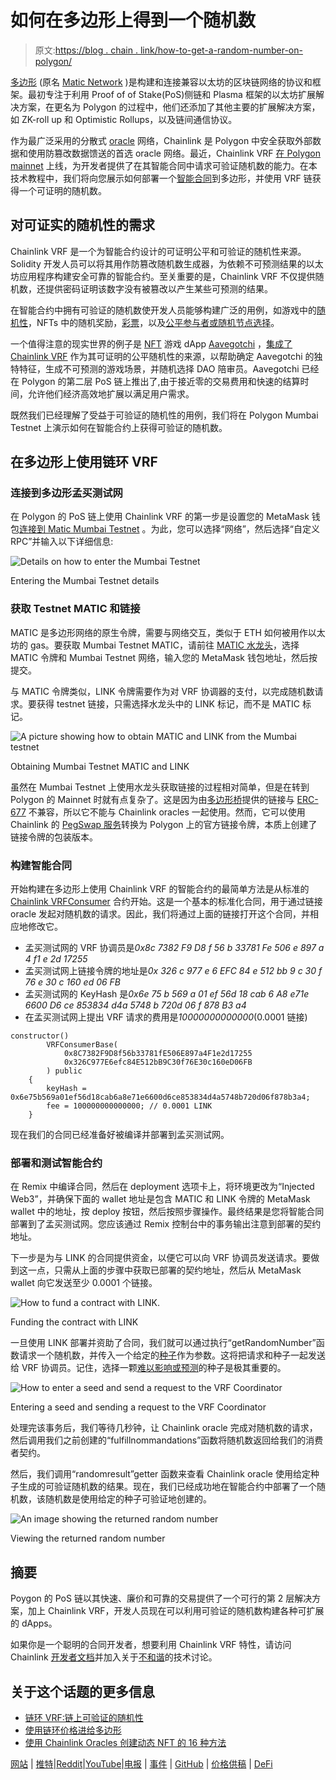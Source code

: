 # 如何在多边形上得到一个随机数

> 原文:[https://blog . chain . link/how-to-get-a-random-number-on-polygon/](https://blog.chain.link/how-to-get-a-random-number-on-polygon/)

[多边形](https://polygon.technology/) (原名 [Matic Network](https://matic.network/) )是构建和连接兼容以太坊的区块链网络的协议和框架。最初专注于利用 Proof of of Stake(PoS)侧链和 Plasma 框架的以太坊扩展解决方案，在更名为 Polygon 的过程中，他们还添加了其他主要的扩展解决方案，如 ZK-roll up 和 Optimistic Rollups，以及链间通信协议。

作为最广泛采用的分散式 [oracle](https://chain.link/education/blockchain-oracles) 网络，Chainlink 是 Polygon 中安全获取外部数据和使用防篡改数据馈送的首选 oracle 网络。最近，Chainlink VRF [在 Polygon mainnet](https://polygontech.medium.com/chainlink-vrf-is-live-on-polygon-providing-developers-with-a-secure-source-of-verifiable-94ec9815bc03) 上线，为开发者提供了在其智能合同中请求可验证随机数的能力。在本技术教程中，我们将向您展示如何部署一个[智能合同](https://chain.link/education/smart-contracts)到多边形，并使用 VRF 链获得一个可证明的随机数。

## 对可证实的随机性的需求

Chainlink VRF 是一个为智能合约设计的可证明公平和可验证的随机性来源。Solidity 开发人员可以将其用作防篡改随机数生成器，为依赖不可预测结果的以太坊应用程序构建安全可靠的智能合约。至关重要的是，Chainlink VRF 不仅提供随机数，还提供密码证明该数字没有被篡改以产生某些可预测的结果。

在智能合约中拥有可验证的随机数使开发人员能够构建广泛的用例，如游戏中的[随机性](https://blog.chain.link/44-ways-to-enhance-your-smart-contract-with-chainlink/#gaming-and-randomness)，NFTs 中的随机奖励，[彩票](https://blog.chain.link/how-to-build-a-blockchain-lottery-2/)，以及[公平参与者或随机节点选择](https://blog.chain.link/44-ways-to-enhance-your-smart-contract-with-chainlink/#other)。

一个值得注意的现实世界的例子是 [NFT](https://chain.link/education/nfts) 游戏 dApp [Aavegotchi](https://aavegotchi.com/) ，[集成了 Chainlink VRF](https://aavegotchi.medium.com/chainlink-vrf-launches-on-polygon-enabling-provably-rare-aavegotchis-d03e36698795) 作为其可证明的公平随机性的来源，以帮助确定 Aavegotchi 的独特特征，生成不可预测的游戏场景，并随机选择 DAO 陪审员。Aavegotchi 已经在 Polygon 的第二层 PoS 链上推出了,由于接近零的交易费用和快速的结算时间，允许他们经济高效地扩展以满足用户需求。

既然我们已经理解了受益于可验证的随机性的用例，我们将在 Polygon Mumbai Testnet 上演示如何在智能合约上获得可验证的随机数。

## 在多边形上使用链环 VRF

### 连接到多边形孟买测试网

在 Polygon 的 PoS 链上使用 Chainlink VRF 的第一步是设置您的 MetaMask 钱包[连接到 Matic Mumbai Testnet](https://docs.matic.network/docs/develop/metamask/config-matic/) 。为此，您可以选择“网络”，然后选择“自定义 RPC”并输入以下详细信息:

![Details on how to enter the Mumbai Testnet](../Images/da65e4d57f9791a0bbd5d9d9a5b1682f.png)

<figcaption id="caption-attachment-1648" class="wp-caption-text">Entering the Mumbai Testnet details</figcaption>



### 获取 Testnet MATIC 和链接

MATIC 是多边形网络的原生令牌，需要与网络交互，类似于 ETH 如何被用作以太坊的 gas。要获取 Mumbai Testnet MATIC，请前往 [MATIC 水龙头](https://faucet.matic.network/)，选择 MATIC 令牌和 Mumbai Testnet 网络，输入您的 MetaMask 钱包地址，然后按提交。

与 MATIC 令牌类似，LINK 令牌需要作为对 VRF 协调器的支付，以完成随机数请求。要获得 testnet 链接，只需选择水龙头中的 LINK 标记，而不是 MATIC 标记。

![A picture showing how to obtain MATIC and LINK from the Mumbai testnet](../Images/18775179ac212025c15fd7791da0f63d.png)

<figcaption id="caption-attachment-1649" class="wp-caption-text">Obtaining Mumbai Testnet MATIC and LINK</figcaption>



虽然在 Mumbai Testnet 上使用水龙头获取链接的过程相对简单，但是在转到 Polygon 的 Mainnet 时就有点复杂了。这是因为由[多边形桥](https://wallet.matic.network/bridge)提供的链接与 [ERC-677](https://github.com/ethereum/EIPs/issues/677) 不兼容，所以它不能与 Chainlink oracles 一起使用。然而，它可以使用 Chainlink 的 [PegSwap 服务](https://pegswap.surge.sh/)转换为 Polygon 上的官方链接令牌，本质上创建了链接令牌的包装版本。

### 构建智能合同

开始构建在多边形上使用 Chainlink VRF 的智能合约的最简单方法是从标准的 [Chainlink VRFConsumer](https://remix.ethereum.org/#version=soljson-v0.6.6+commit.6c089d02.js&optimize=false&evmVersion=null&gist=536123b71478ad4442cfc4278e8de577) 合约开始。这是一个基本的标准化合同，用于通过链接 oracle 发起对随机数的请求。因此，我们将通过上面的链接打开这个合同，并相应地修改它。

*   孟买测试网的 VRF 协调员是*0x8c 7382 F9 D8 f 56 b 33781 Fe 506 e 897 a 4 f1 e 2d 17255*
*   孟买测试网上链接令牌的地址是*0x 326 c 977 e 6 EFC 84 e 512 bb 9 c 30 f 76 e 30 c 160 ed 06 FB*
*   孟买测试网的 KeyHash 是*0x6e 75 b 569 a 01 ef 56d 18 cab 6 A8 e71e 6600 D6 ce 853834 d4a 5748 b 720d 06 f 878 B3 a4*
*   在孟买测试网上提出 VRF 请求的费用是*10000000000000*(0.0001 链接)

```
constructor() 
        VRFConsumerBase(
            0x8C7382F9D8f56b33781fE506E897a4F1e2d17255
            0x326C977E6efc84E512bB9C30f76E30c160eD06FB
        ) public
    {
        keyHash = 0x6e75b569a01ef56d18cab6a8e71e6600d6ce853834d4a5748b720d06f878b3a4;
        fee = 100000000000000; // 0.0001 LINK
    }
```

现在我们的合同已经准备好被编译并部署到孟买测试网。

### 部署和测试智能合约

在 Remix 中编译合同，然后在 deployment 选项卡上，将环境更改为“Injected Web3”，并确保下面的 wallet 地址是包含 MATIC 和 LINK 令牌的 MetaMask wallet 中的地址，按 deploy 按钮，然后按照步骤操作。最终结果是您将智能合同部署到了孟买测试网。您应该通过 Remix 控制台中的事务输出注意到部署的契约地址。

下一步是为与 LINK 的合同提供资金，以便它可以向 VRF 协调员发送请求。要做到这一点，只需从上面的步骤中获取已部署的契约地址，然后从 MetaMask wallet 向它发送至少 0.0001 个链接。

![How to fund a contract with LINK.](../Images/4719abbdd6dcc5f90ec9d686ca0033a4.png)

<figcaption id="caption-attachment-1650" class="wp-caption-text">Funding the contract with LINK</figcaption>



一旦使用 LINK 部署并资助了合同，我们就可以通过执行“getRandomNumber”函数请求一个随机数，并传入一个给定的[种子](https://en.wikipedia.org/wiki/Random_seed)作为参数。这将把请求和种子一起发送给 VRF 协调员。记住，选择一颗[难以影响或预测](https://docs.chain.link/docs/chainlink-vrf-api-reference#choosing-a-seed)的种子是极其重要的。

![How to enter a seed and send a request to the VRF Coordinator](../Images/ddcaa456aea99102ca2ed9f6c3906983.png)

<figcaption id="caption-attachment-1651" class="wp-caption-text">Entering a seed and sending a request to the VRF Coordinator</figcaption>



处理完该事务后，我们等待几秒钟，让 Chainlink oracle 完成对随机数的请求，然后调用我们之前创建的“fulfillnommandations”函数将随机数返回给我们的消费者契约。

然后，我们调用“randomresult”getter 函数来查看 Chainlink oracle 使用给定种子生成的可验证随机数的结果。现在，我们已经成功地在智能合约中部署了一个随机数，该随机数是使用给定的种子可验证地创建的。

![An image showing the returned random number](../Images/2f921d0d32e83e5970244075902655c6.png)

<figcaption id="caption-attachment-1652" class="wp-caption-text">Viewing the returned random number</figcaption>



## 摘要

Poygon 的 PoS 链以其快速、廉价和可靠的交易提供了一个可行的第 2 层解决方案，加上 Chainlink VRF，开发人员现在可以利用可验证的随机数构建各种可扩展的 dApps。

如果你是一个聪明的合同开发者，想要利用 Chainlink VRF 特性，请访问 Chainlink [开发者文档](https://docs.chain.link/docs/chainlink-vrf)并加入关于[不和谐](https://discord.gg/hZMEXKmK)的技术讨论。

## 关于这个话题的更多信息

*   [链环 VRF:链上可验证的随机性](https://blog.chain.link/chainlink-vrf-on-chain-verifiable-randomness/)
*   [使用链环价格进给多边形](https://blog.chain.link/matic-defi-price-feeds/)
*   [使用 Chainlink Oracles 创建动态 NFT 的 16 种方法](https://blog.chain.link/create-dynamic-nfts-using-chainlink-oracles/)

[网站](https://chain.link/) | [推特](https://twitter.com/chainlink)|[Reddit](https://www.reddit.com/r/Chainlink/)|[YouTube](https://www.youtube.com/channel/UCnjkrlqaWEBSnKZQ71gdyFA)|[电报](https://t.me/chainlinkofficial) | [事件](https://blog.chain.link/tag/events/) | [GitHub](https://github.com/smartcontractkit/chainlink) | [价格供稿](https://feeds.chain.link/) | [DeFi](https://www.chain.link/solutions/defi)